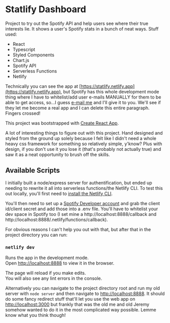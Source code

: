 # Statlify Dashboard

Project to try out the Spotify API and help users see where their true interests lie. It shows a user's Spotify stats in a bunch of neat ways. Stuff used:

- React
- Typescript
- Styled Components
- Chart.js
- Spotify API
- Serverless Functions
- Netlify

Technically you can see the app at [https://statlify.netlify.app](https://statlify.netlify.app), but Spotify has this whole development mode thing where I have to whitelist/add user e-mails MANUALLY for them to be able to get access, so...I guess [e-mail me](mailto:bubbowrap@gmail.com?subject=Statlify%20Dashboard%20Access) and I'll give it to you. We'll see if they let me become a real app and I can delete this entire paragraph. Fingers crossed!

This project was bootstrapped with [Create React App](https://github.com/facebook/create-react-app).

A lot of interesting things to figure out with this project. Hand designed and styled from the ground up solely because I felt like I didn't need a whole heavy css framework for something so relatively simple, y'know? Plus with design, if you don't use it you lose it (that's probably not actually true) and saw it as a neat opportunity to brush off the skills.

## Available Scripts

I initially built a node/express server for authentification, but ended up needing to rewrite it all into serverless functions/the Netlify CLI. To test this out locally, you'll first need to [install the Netlify CLI](https://docs.netlify.com/cli/get-started/).

You'll then need to set up a [Spotify Developer account](https://developer.spotify.com/) and grab the client id/client secret and add those into a .env file. You'll have to whitelist your dev space in Spotify too (I set mine a http://localhost:8888/callback and http://localhost:8888/.netlify/functions/callback).

For obvious reasons I can't help you out with that, but after that in the project directory you can run:

### `netlify dev`

Runs the app in the development mode.\
Open [http://localhost:8888](http://localhost:8888) to view it in the browser.

The page will reload if you make edits.\
You will also see any lint errors in the console.

Alternatively you can navigate to the project directory root and run my old server with `node server` and then navigate to [http://localhost:8888](http://localhost:8888). It should do some fancy redirect stuff that'll let you use the web app on [http://localhost:3000](http://localhost:3000) but frankly that was the old me and old Jeremy somehow wanted to do it in the most complicated way possible. Lemme know what you think though!
